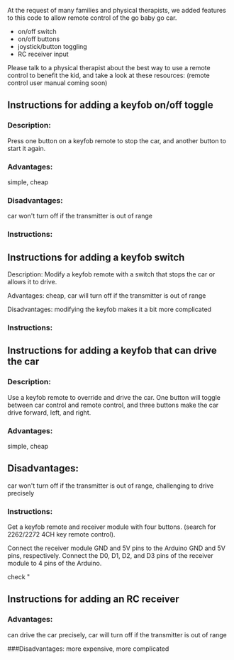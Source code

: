 At the request of many families and physical therapists, we added features to this code to allow remote control of the go baby go car.

* on/off switch
* on/off buttons
* joystick/button toggling
* RC receiver input

Please talk to a physical therapist about the best way to use a remote control to benefit the kid, and take a look at these resources: (remote control user manual coming soon)

## Instructions for adding a keyfob on/off toggle
### Description: 
Press one button on a keyfob remote to stop the car, and another button to start it again.

### Advantages: 
simple, cheap

### Disadvantages: 
car won't turn off if the transmitter is out of range

### Instructions:

## Instructions for adding a keyfob switch
Description: Modify a keyfob remote with a switch that stops the car or allows it to drive.

Advantages: cheap, car will turn off if the transmitter is out of range

Disadvantages: modifying the keyfob makes it a bit more complicated

### Instructions:

## Instructions for adding a keyfob that can drive the car
### Description:
Use a keyfob remote to override and drive the car. One button will toggle between car control and remote control, and three buttons make the car drive forward, left, and right.
### Advantages: 
simple, cheap

## Disadvantages: 
car won't turn off if the transmitter is out of range, challenging to drive precisely

### Instructions:
Get a keyfob remote and receiver module with four buttons. (search for 2262/2272 4CH key remote control).

Connect the receiver module GND and 5V pins to the Arduino GND and 5V pins, respectively. Connect the D0, D1, D2, and D3 pins of the receiver module to 4 pins of the Arduino.

check "


## Instructions for adding an RC receiver
### Advantages: 
can drive the car precisely, car will turn off if the transmitter is out of range

###Disadvantages: 
more expensive, more complicated

